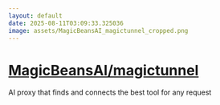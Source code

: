 ```yaml
---
layout: default
date: 2025-08-11T03:09:33.325036
image: assets/MagicBeansAI_magictunnel_cropped.png
---
```


# [MagicBeansAI/magictunnel](https://github.com/MagicBeansAI/magictunnel)

AI proxy that finds and connects the best tool for any request
